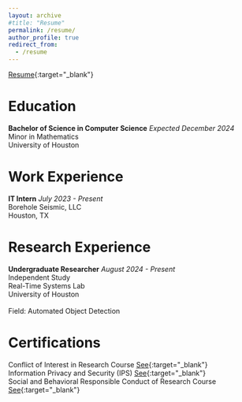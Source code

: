 ```yaml
---
layout: archive
#title: "Resume"
permalink: /resume/
author_profile: true
redirect_from:
  - /resume
---
```


[Resume](/files/Axel_AlvarengaMunoz_Resume.pdf){:target="_blank"}

Education
======
**Bachelor of Science in Computer Science** *Expected December 2024* <br/>
Minor in Mathematics <br/>
University of Houston <br/>

Work Experience
======
**IT Intern** *July 2023 - Present* <br/>
Borehole Seismic, LLC <br/>
Houston, TX <br/>

Research Experience
======
**Undergraduate Researcher** *August 2024 - Present* <br/>
Independent Study <br/>
Real-Time Systems Lab <br/>
University of Houston <br/>
<br/>
Field: Automated Object Detection <br/>

Certifications
======
Conflict of Interest in Research Course [See](https://www.citiprogram.org/verify/?w448d4afc-4cf2-423b-8cdb-90551f56881b-64521462){:target="_blank"}\
Information Privacy and Security (IPS) [See](https://www.citiprogram.org/verify/?wc82681d7-5a87-42f4-99cd-203e53a98af9-64521463){:target="_blank"}\
Social and Behavioral Responsible Conduct of Research Course [See](https://www.citiprogram.org/verify/?w8648b05e-dc22-44c3-ad9d-da74a4f109ec-64521485){:target="_blank"}
